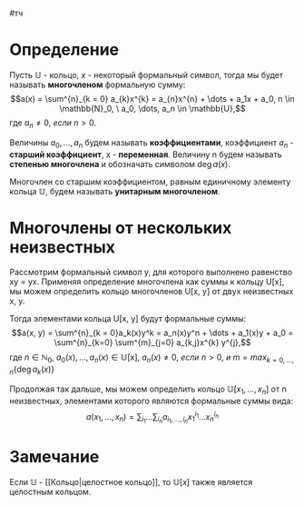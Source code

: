 #тч 
# Определение
Пусть $\mathbb{U}$ - кольцо, _x_ - некоторый формальный символ, тогда мы будет называть **многочленом** формальную сумму:
$$a(x) = \sum^{n}_{k = 0} a_{k}x^{k} = a_{n}x^{n} + \dots + a_1x + a_0, n \in \mathbb{N}_0, \ a_0, \dots, a_n \in \mathbb{U},$$
где $a_n \neq 0,\  если \ n > 0$.

Величины $a_0, \dots, a_n$ будем называть **коэффициентами**, коэффициент $a_n$ - **старший коэффициент**, x - **переменная**. Величину n будем называть **степенью многочлена** и обозначать символом $\deg a(x)$.

Многочлен со старшим коэффициентом, равным единичному элементу кольца $\mathbb{U}$, будем называть **унитарным многочленом**.

# Многочлены от нескольких неизвестных
Рассмотрим формальный символ y, для которого выполнено равенство xy = yx. Применяя определение многочлена как суммы к кольцу U[x], мы можем определить кольцо многочленов U[x, y] от двух неизвестных x, y. 

Тогда элементами кольца U[x, y] будут формальные суммы:
$$a(x, y) = \sum^{n}_{k = 0}a_k(x)y^k = a_n(x)y^n + \dots + a_1(x)y + a_0 = \sum^{n}_{k=0} \sum^{m}_{j=0} a_{k,j}x^{k} y^{j},$$
где $n \in \mathbb{N}_0, \ a_0(x), \dots, a_n(x) \in \mathbb{U}[x], \ a_n(x) \neq 0,  \ если \ n > 0,$
$и \ m = max_{k=0, \dots, n}\{\deg a_k(x) \}$

Продолжая так дальше, мы можем определить кольцо $\mathbb{U}[x_1, . . . , x_n]$ от n неизвестных, элементами которого являются формальные суммы вида:
$$a(x_1, \dots, x_n) = \sum_{i_1} \dots \sum_{i_n} a_{i_1, \dots, i_n}x_{1}^{i_1} \dots x_{n}^{i_n}$$
# Замечание
Если $\mathbb{U}$ - [[Кольцо|целостное кольцо]], то $\mathbb{U}[x]$ также является целостным кольцом.